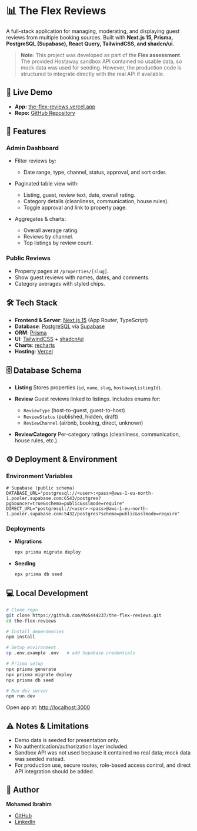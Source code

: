 # 📊 The Flex Reviews

A full-stack application for managing, moderating, and displaying guest reviews from multiple booking sources.
Built with **Next.js 15, Prisma, PostgreSQL (Supabase), React Query, TailwindCSS, and shadcn/ui**.

> **Note**: This project was developed as part of the **Flex assessment**. The provided Hostaway sandbox API contained no usable data, so mock data was used for seeding. However, the production code is structured to integrate directly with the real API if available.


## 🚀 Live Demo

* **App:** [the-flex-reviews.vercel.app](https://the-flex-reviews.vercel.app/)
* **Repo:** [GitHub Repository](https://github.com/Mo5444237/the-flex-reviews)


## 📖 Features

### Admin Dashboard

* Filter reviews by:

  * Date range, type, channel, status, approval, and sort order.
* Paginated table view with:

  * Listing, guest, review text, date, overall rating.
  * Category details (cleanliness, communication, house rules).
  * Toggle approval and link to property page.
* Aggregates & charts:

  * Overall average rating.
  * Reviews by channel.
  * Top listings by review count.

### Public Reviews

* Property pages at `/properties/[slug]`.
* Show guest reviews with names, dates, and comments.
* Category averages with styled chips.

## 🛠 Tech Stack

* **Frontend & Server**: [Next.js 15](https://nextjs.org/) (App Router, TypeScript)
* **Database**: [PostgreSQL](https://www.postgresql.org/) via [Supabase](https://supabase.com/)
* **ORM**: [Prisma](https://www.prisma.io/)
* **UI**: [TailwindCSS](https://tailwindcss.com/) + [shadcn/ui](https://ui.shadcn.com/)
* **Charts**: [recharts](https://recharts.org/)
* **Hosting**: [Vercel](https://vercel.com/)


## 🗄 Database Schema

* **Listing**
  Stores properties (`id`, `name`, `slug`, `hostawayListingId`).

* **Review**
  Guest reviews linked to listings. Includes enums for:

  * `ReviewType` (host-to-guest, guest-to-host)
  * `ReviewStatus` (published, hidden, draft)
  * `ReviewChannel` (airbnb, booking, direct, unknown)

* **ReviewCategory**
  Per-category ratings (cleanliness, communication, house rules, etc.).


## ⚙️ Deployment & Environment

### Environment Variables

```env
# Supabase (public schema)
DATABASE_URL="postgresql://<user>:<pass>@aws-1-eu-north-1.pooler.supabase.com:6543/postgres?pgbouncer=true&schema=public&sslmode=require"
DIRECT_URL="postgresql://<user>:<pass>@aws-1-eu-north-1.pooler.supabase.com:5432/postgres?schema=public&sslmode=require"
```

### Deployments

* **Migrations**

  ```bash
  npx prisma migrate deploy
  ```
* **Seeding**

  ```bash
  npx prisma db seed
  ```


## 💻 Local Development

```bash
# Clone repo
git clone https://github.com/Mo5444237/the-flex-reviews.git
cd the-flex-reviews

# Install dependencies
npm install

# Setup environment
cp .env.example .env   # add Supabase credentials

# Prisma setup
npx prisma generate
npx prisma migrate deploy
npx prisma db seed

# Run dev server
npm run dev
```

Open app at: [http://localhost:3000](http://localhost:3000)


## ⚠️ Notes & Limitations

* Demo data is seeded for presentation only.
* No authentication/authorization layer included.
* Sandbox API was not used because it contained no real data; mock data was seeded instead.
* For production use, secure routes, role-based access control, and direct API integration should be added.


## 👤 Author

**Mohamed Ibrahim**

* [GitHub](https://github.com/Mo5444237)
* [LinkedIn](https://www.linkedin.com/in/mo5444237/)
